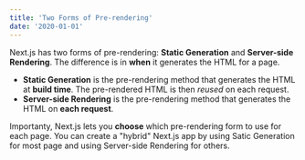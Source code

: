 ```yaml
---
title: 'Two Forms of Pre-rendering'
date: '2020-01-01'
---
```


Next.js has two forms of pre-rendering: **Static Generation** and **Server-side Rendering**. The difference is in **when**  it generates the HTML for a page.


- **Static Generation** is the pre-rendering method that generates the HTML at **build time**. The pre-rendered HTML is then _reused_ on each request.
- **Server-side Rendering** is the pre-rendering method that generates the HTML on **each request**.

Importanty, Next.js lets you **choose** which pre-rendering form to use for each page. You can create a "hybrid" Next.js app by using Satic Generation for most page and using Server-side Rendering for others.

